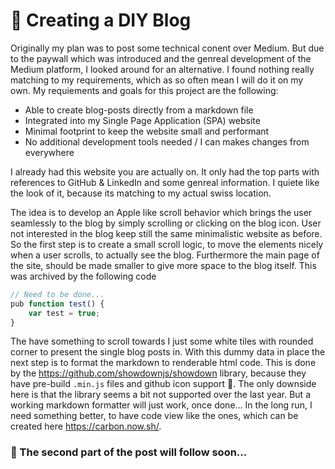 # :tada: Creating a DIY Blog

Originally my plan was to post some technical conent over Medium. But due to the paywall which was introduced and the genreal development of the Medium platform, I looked around for an alternative. I found nothing really matching to my requirements, which as so often mean I will do it on my own. My requiements and goals for this project are the following:

* Able to create blog-posts directly from a markdown file
* Integrated into my Single Page Application (SPA) website
* Minimal footprint to keep the website small and performant
* No additional development tools needed / I can makes changes from everywhere

I already had this website you are actually on. It only had the top parts with references to GitHub & LinkedIn and some genreal information. I quiete like the look of it, because its matching to my actual swiss location. 

The idea is to develop an Apple like scroll behavior which brings the user seamlessly to the blog by simply scrolling or clicking on the blog icon. User not interested in the blog keep still the same minimalistic website as before.
So the first step is to create a small scroll logic, to move the elements nicely when a user scrolls, to actually see the blog.
Furthermore the main page of the site, should be made smaller to give more space to the blog itself. This was archived by the following code

```javascript
// Need to be done...
pub function test() {
    var test = true;
}
```

The have something to scroll towards I just some white tiles with rounded corner to present the single blog posts in.
With this dummy data in place the next step is to format the markdown to renderable html code.
This is done by the <https://github.com/showdownjs/showdown> library, because they have pre-build `.min.js` files and github icon support :muscle:.
The only downside here is that the library seems a bit not supported over the last year. But a working markdown formatter will just work, once done...
In the long run, I need something better, to have code view like the ones, which can be created here <https://carbon.now.sh/>.

### :construction: The second part of the post will follow soon...
